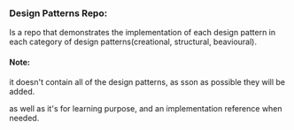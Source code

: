 ### Design Patterns Repo:

Is a repo that demonstrates the implementation of each design pattern in each category of design patterns(creational, structural, beavioural).

#### Note:

it doesn't contain all of the design patterns, as sson as possible they will be added.

as well as it's for learning purpose, and an implementation reference when needed.